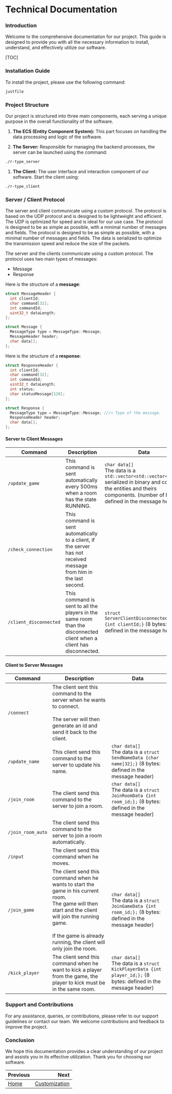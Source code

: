 # Technical Documentation

### Introduction

Welcome to the comprehensive documentation for our project. This guide is designed to provide you with all the necessary
information to install, understand, and effectively utilize our software.

[TOC]

### Installation Guide

To install the project, please use the following command:

```bash
justfile
```

### Project Structure

Our project is structured into three main components, each serving a unique purpose in the overall functionality of the
software.

1. **The ECS (Entity Component System):** This part focuses on handling the data processing and logic of the software.

2. **The Server:** Responsible for managing the backend processes, the server can be launched using the command:

```bash
./r-type_server
```

1. **The Client:** The user interface and interaction component of our software. Start the client using:

```bash
./r-type_client
```

### Server / Client Protocol

The server and client communicate using a custom protocol. The protocol is based on the UDP protocol and is designed to
be lightweight and efficient.
The UDP is optimized for speed and is ideal for our use case. The protocol is designed to be as simple as possible, with
a minimal number of messages and fields.
The protocol is designed to be as simple as possible, with a minimal number of messages and fields.
The data is serialized to optimize the transmission speed and reduce the size of the packets.

The server and the clients communicate using a custom protocol. The protocol uses two main types of messages:

- Message
- Response

Here is the structure of a **message**:

```cpp
struct MessageHeader {
  int clientId;
  char command[32];
  int commandId;
  uint32_t dataLength;
};

struct Message {
  MessageType type = MessageType::Message;
  MessageHeader header;
  char data[];
};
```

Here is the structure of a **response**:

```cpp
struct ResponseHeader {
  int clientId;
  char command[32];
  int commandId;
  uint32_t dataLength;
  int status;
  char statusMessage[128];
};

struct Response {
  MessageType type = MessageType::Message; ///< Type of the message.
  ResponseHeader header;
  char data[];
};
```

#### Server to Client Messages

| Command                | Description                                                                                                           | Data                                                                                                                                                                                  |
|------------------------|-----------------------------------------------------------------------------------------------------------------------|---------------------------------------------------------------------------------------------------------------------------------------------------------------------------------------|
| `/update_game`         | This command is sent automatically every 500ms when a room has the state RUNNING.                                     | `char data[]`<br>The data is a `std::vector<std::vector<char>>` serialized in binary and contains the entities and theirs components. (number of bytes defined in the message header) |
| `/check_connection`    | This command is sent automatically to a client, if the server has not received message from him in the last second.   |                                                                                                                                                                                       |
| `/client_disconnected` | This command is sent to all the players in the same room than the disconnected client when a client has disconnected. | `struct ServerClientDisconnectedData {int clientId;}` (8 bytes: defined in the message header)                                                                                        |                      |

#### Client to Server Messages

| Command           | Description                                                                                                                                                                                                                         | Data                                                                                                              |
|-------------------|-------------------------------------------------------------------------------------------------------------------------------------------------------------------------------------------------------------------------------------|-------------------------------------------------------------------------------------------------------------------|
| `/connect`        | The client sent this command to the server when he wants to connect. <br><br>The server will then generate an id and send it back to the client.                                                                                    |                                                                                                                   |
| `/update_name`    | This client send this command to the server to update his name.                                                                                                                                                                     | `char data[]`<br>The data is a `struct SendNameData {char name[32];}` (8 bytes: defined in the message header)    |
| `/join_room`      | The client send this command to the server to join a room.                                                                                                                                                                          | `char data[]`<br>The data is a `struct JoinRoomData {int room_id;};` (8 bytes: defined in the message header)     |
| `/join_room_auto` | The client send this command to the server to join a room automatically.                                                                                                                                                            |                                                                                                                   |
| `/input`          | The client send this command when he moves.                                                                                                                                                                                         |                                                                                                                   |
| `/join_game`      | The client send this command when he wants to start the game in his current room.<br>The game will then start and the client will join the running game.<br><br>If the game is already running, the client will only join the room. | `char data[]`<br>The data is a `struct JoinGameData {int room_id;};` (8 bytes: defined in the message header)     |
| `/kick_player`    | The client send this command when he want to kick a player from the game, the player to kick must be in the same room.                                                                                                              | `char data[]`<br>The data is a `struct KickPlayerData {int player_id;};` (8 bytes: defined in the message header) |

### Support and Contributions

For any assistance, queries, or contributions, please refer to our support guidelines or contact our team. We welcome
contributions and feedback to improve the project.

### Conclusion

We hope this documentation provides a clear understanding of our project and assists you in its effective utilization.
Thank you for choosing our software.

<div class="section_buttons">

| Previous          |                              Next |
|:------------------|----------------------------------:|
| [Home](README.md) | [Customization](customization.md) |

</div>